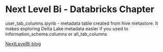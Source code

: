 Next Level Bi - Databricks Chapter
=============

user_tab_columns.ipynb - metadata table created from hive metastore. It makes exploring Delta Lake metadata easier if you used to information_schema.columns or all_tab_columns

[NextLevelBi blog](https://nextlevelbi.pl)
